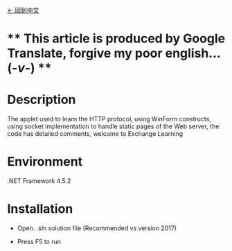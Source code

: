 [<- 回到中文](https://github.com/EldarYu/SimpleWebServer)

# ** This article is produced by Google Translate, forgive my poor english...  (-*v*-)  **

# Description

The applet used to learn the HTTP protocol, using WinForm constructs, using socket implementation to handle static pages of the Web server, the code has detailed comments, welcome to Exchange Learning

# Environment

.NET Framework 4.5.2

# Installation

* Open. .sln solution file (Recommended vs version 2017)

* Press F5 to run
